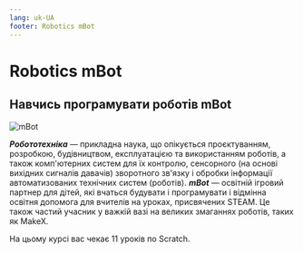 ```yaml
---
lang: uk-UA
footer: Robotics mBot
---
```


# Robotics mBot

## Навчись програмувати роботів mBot

![mBot](https://test-osvita-code-v2.github.io/robotics/assets/images/robotics.jpg)


***Робототехніка*** — прикладна наука, що опікується проєктуванням, розробкою, будівництвом, експлуатацією та використанням роботів, а також комп'ютерних систем для їх контролю, сенсорного (на основі вихідних сигналів давачів) зворотного зв'язку і обробки інформації автоматизованих технічних систем (роботів).
***mBot*** — освітній ігровий партнер для дітей, які вчаться будувати і програмувати і відмінна освітня допомога для вчителів на уроках, присвячених STEAM. Це також частий учасник у важкій вазі на великих змаганнях роботів, таких як MakeX.

На цьому курсі вас чекає 11 уроків по Scratch.